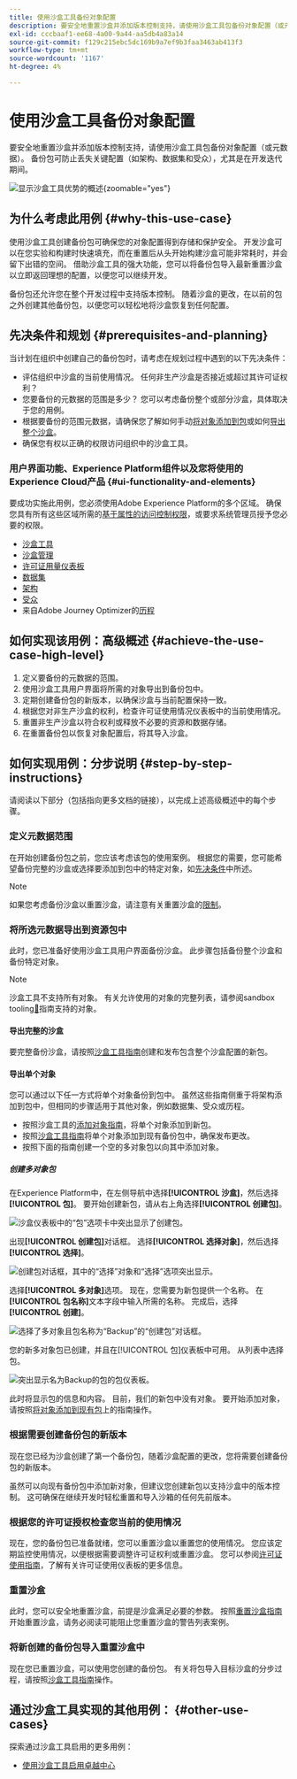 ```yaml
---
title: 使用沙盒工具备份对象配置
description: 要安全地重置沙盒并添加版本控制支持，请使用沙盒工具包备份对象配置（或元数据）。 备份包可防止丢失关键配置（如架构、数据集和受众），尤其是在开发迭代期间。
exl-id: cccbaaf1-ee68-4a00-9a44-aa5db4a83a14
source-git-commit: f129c215ebc5dc169b9a7ef9b3faa3463ab413f3
workflow-type: tm+mt
source-wordcount: '1167'
ht-degree: 4%

---
```


# 使用沙盒工具备份对象配置

要安全地重置沙盒并添加版本控制支持，请使用沙盒工具包备份对象配置（或元数据）。 备份包可防止丢失关键配置（如架构、数据集和受众），尤其是在开发迭代期间。

![显示沙盒工具优势的概述](../images/use-cases/tooling-overview.png){zoomable="yes"}

## 为什么考虑此用例 {#why-this-use-case}

使用沙盒工具创建备份包可确保您的对象配置得到存储和保护安全。 开发沙盒可以在您实验和构建时快速填充，而在重置后从头开始构建沙盒可能非常耗时，并会留下出错的空间。 借助沙盒工具的强大功能，您可以将备份包导入最新重置沙盒以立即返回理想的配置，以便您可以继续开发。

备份包还允许您在整个开发过程中支持版本控制。 随着沙盒的更改，在以前的包之外创建其他备份包，以便您可以轻松地将沙盒恢复到任何配置。

## 先决条件和规划 {#prerequisites-and-planning}

当计划在组织中创建自己的备份包时，请考虑在规划过程中遇到的以下先决条件：

- 评估组织中沙盒的当前使用情况。 任何非生产沙盒是否接近或超过其许可证权利？
- 您要备份的元数据的范围是多少？ 您可以考虑备份整个或部分沙盒，具体取决于您的用例。
- 根据要备份的范围元数据，请确保您了解如何手动[将对象添加到包](../ui/sandbox-tooling.md#add-object-to-a-new-package)或如何[导出整个沙盒](../ui/sandbox-tooling.md#export-an-entire-sandbox)。
- 确保您有权以正确的权限访问组织中的沙盒工具。

### 用户界面功能、Experience Platform组件以及您将使用的Experience Cloud产品 {#ui-functionality-and-elements}

要成功实施此用例，您必须使用Adobe Experience Platform的多个区域。 确保您具有所有这些区域所需的[基于属性的访问控制权限](../../access-control/abac/overview.md)，或要求系统管理员授予您必要的权限。

- [沙盒工具](../ui/sandbox-tooling.md)
- [沙盒管理](../ui/user-guide.md)
- [许可证用量仪表板](../../landing/license-usage-and-guardrails/license-usage-dashboard.md)
- [数据集](../../catalog/datasets/overview.md)
- [架构](../../xdm//home.md)
- [受众](../../segmentation/home.md)
- 来自Adobe Journey Optimizer的[历程](https://experienceleague.adobe.com/zh-hans/docs/journey-optimizer/using/orchestrate-journeys/journey)

## 如何实现该用例：高级概述 {#achieve-the-use-case-high-level}

1. 定义要备份的元数据的范围。
2. 使用沙盒工具用户界面将所需的对象导出到备份包中。
3. 定期创建备份包的新版本，以确保沙盒与当前配置保持一致。
4. 根据您对非生产沙盒的权利，检查许可证使用情况仪表板中的当前使用情况。
5. 重置非生产沙盒以符合权利或释放不必要的资源和数据存储。
6. 在重置备份包以恢复对象配置后，将其导入沙盒。

## 如何实现用例：分步说明 {#step-by-step-instructions}

请阅读以下部分（包括指向更多文档的链接），以完成上述高级概述中的每个步骤。

### 定义元数据范围

在开始创建备份包之前，您应该考虑该包的使用案例。 根据您的需要，您可能希望备份完整的沙盒或选择要添加到包中的特定对象，如[先决条件](#prerequisites-and-planning)中所述。

>[!NOTE]
>
> 如果您考虑备份沙盒以重置沙盒，请注意有关重置沙盒的[限制](../ui/user-guide.md#reset-a-sandbox)。

### 将所选元数据导出到资源包中

此时，您已准备好使用沙盒工具用户界面备份沙盒。 此步骤包括备份整个沙盒和备份特定对象。

>[!NOTE]
>
> 沙盒工具不支持所有对象。 有关允许使用的对象的完整列表，请参阅sandbox tooling[&#128279;](../ui/sandbox-tooling.md#objects-supported-for-sandbox-tooling)指南支持的对象。

#### 导出完整的沙盒

要完整备份沙盒，请按照[沙盒工具指南](../ui/sandbox-tooling.md#export-an-entire-sandbox)创建和发布包含整个沙盒配置的新包。

#### 导出单个对象

您可以通过以下任一方式将单个对象备份到包中。 虽然这些指南侧重于将架构添加到包中，但相同的步骤适用于其他对象，例如数据集、受众或历程。

- 按照沙盒工具的[添加对象指南](../ui/sandbox-tooling.md#add-object-to-a-new-package)，将单个对象添加到新包。
- 按照[沙盒工具指南](../ui/sandbox-tooling.md#add-an-object-to-an-existing-package-and-publish)将单个对象添加到现有备份包中，确保发布更改。
- 按照下面的指南创建一个空的多对象包以向其中添加对象。

##### 创建多对象包

在Experience Platform中，在左侧导航中选择&#x200B;**[!UICONTROL 沙盒]**，然后选择&#x200B;**[!UICONTROL 包]**。 要开始创建新包，请从右上角选择&#x200B;**[!UICONTROL 创建包]**。

![沙盒仪表板中的“包”选项卡中突出显示了创建包。](../images/use-cases/create-package.png)

出现&#x200B;**[!UICONTROL 创建包]**&#x200B;对话框。 选择&#x200B;**[!UICONTROL 选择对象]**，然后选择&#x200B;**[!UICONTROL 选择]**。

![创建包对话框，其中的“选择”对象和“选择”选项突出显示。](../images/use-cases/create-package-select-objects.png)

选择&#x200B;**[!UICONTROL 多对象]**&#x200B;选项。 现在，您需要为新包提供一个名称。 在&#x200B;**[!UICONTROL 包名称]**&#x200B;文本字段中输入所需的名称。 完成后，选择&#x200B;**[!UICONTROL 创建]**。

![选择了多对象且包名称为“Backup”的“创建包”对话框。](../images/use-cases/name-multi-object.png)

您的新多对象包已创建，并且在[!UICONTROL 包]仪表板中可用。 从列表中选择包。

![突出显示名为Backup的包的包仪表板。](../images/use-cases/package-created.png)

此时将显示包的信息和内容。 目前，我们的新包中没有对象。 要开始添加对象，请按照[将对象添加到现有包](../ui/sandbox-tooling.md#add-object-to-a-new-package)上的指南操作。

### 根据需要创建备份包的新版本

现在您已经为沙盒创建了第一个备份包，随着沙盒配置的更改，您将需要创建备份包的新版本。

虽然可以向现有备份包中添加新对象，但建议您创建新包以支持沙盒中的版本控制。 这可确保在继续开发时轻松重置和导入沙箱的任何先前版本。

### 根据您的许可证授权检查您当前的使用情况

现在，您的备份包已准备就绪，您可以重置沙盒以重置您的使用情况。 您应该定期监控使用情况，以便根据需要调整许可证权利或重置沙盒。 您可以参阅[许可证使用指南](../../dashboards/guides/license-usage.md)，了解有关许可证使用仪表板的更多信息。

### 重置沙盒

此时，您可以安全地重置沙盒，前提是沙盒满足必要的参数。 按照[重置沙盒指南](../ui/user-guide.md#reset-a-sandbox)开始重置沙盒，请务必阅读可能阻止您重置沙盒的警告列表案例。

### 将新创建的备份包导入重置沙盒中

现在您已重置沙盒，可以使用您创建的备份包。 有关将包导入目标沙盒的分步过程，请按照[沙盒工具指南](../ui/sandbox-tooling.md#import-a-package-to-a-target-sandbox)操作。

## 通过沙盒工具实现的其他用例： {#other-use-cases}

探索通过沙盒工具启用的更多用例：

- [使用沙盒工具启用卓越中心](./center-of-excellence.md)
